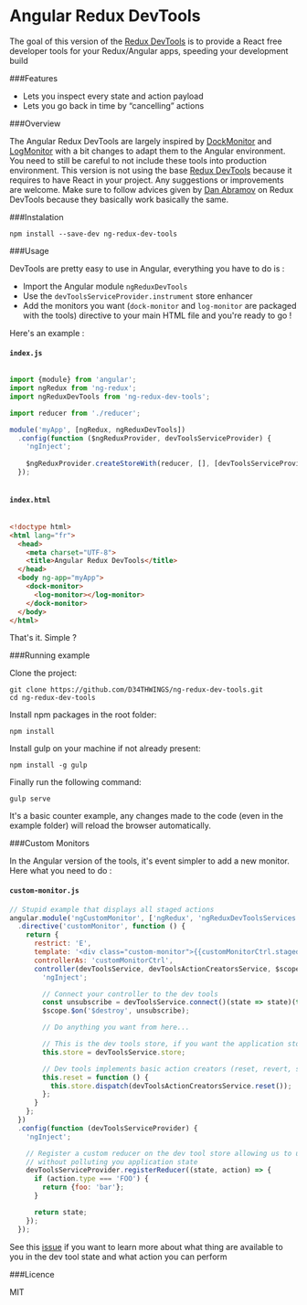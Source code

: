 Angular Redux DevTools
======================

The goal of this version of the [Redux DevTools](https://github.com/gaearon/redux-devtools) is to provide a React free developer tools for your Redux/Angular apps, speeding your development build

###Features

- Lets you inspect every state and action payload
- Lets you go back in time by “cancelling” actions

###Overview

The Angular Redux DevTools are largely inspired by [DockMonitor](https://github.com/gaearon/redux-devtools-dock-monitor) and [LogMonitor](https://github.com/gaearon/redux-devtools-log-monitor) with a bit changes to adapt them to the Angular environment. You need to still be careful to not include these tools into production environment. This version is not using the base [Redux DevTools](https://github.com/gaearon/redux-devtools) because it requires to have React in your project. Any suggestions or improvements are welcome. Make sure to follow advices given by [Dan Abramov](https://github.com/gaearon) on Redux DevTools because they basically work basically the same.

###Instalation

```
npm install --save-dev ng-redux-dev-tools
```

###Usage

DevTools are pretty easy to use in Angular, everything you have to do is :

- Import the Angular module `ngReduxDevTools`
- Use the `devToolsServiceProvider.instrument` store enhancer
- Add the monitors you want (`dock-monitor` and `log-monitor` are packaged with the tools) directive to your main HTML file and you're ready to go !

Here's an example :

#### `index.js`

```js

import {module} from 'angular';
import ngRedux from 'ng-redux';
import ngReduxDevTools from 'ng-redux-dev-tools';

import reducer from './reducer';

module('myApp', [ngRedux, ngReduxDevTools])
  .config(function ($ngReduxProvider, devToolsServiceProvider) {
    'ngInject';
    
    $ngReduxProvider.createStoreWith(reducer, [], [devToolsServiceProvider.instrument()]);
  });
  
```

#### `index.html`

```html

<!doctype html>
<html lang="fr">
  <head>
    <meta charset="UTF-8">
    <title>Angular Redux DevTools</title>
  </head>
  <body ng-app="myApp">
    <dock-monitor>
      <log-monitor></log-monitor>
    </dock-monitor>
  </body>
</html>

```

That's it. Simple ?

###Running example

Clone the project:

```
git clone https://github.com/D34THWINGS/ng-redux-dev-tools.git
cd ng-redux-dev-tools
```

Install npm packages in the root folder:

```
npm install
```

Install gulp on your machine if not already present:

```
npm install -g gulp
```

Finally run the following command:

```
gulp serve
```

It's a basic counter example, any changes made to the code (even in the example folder) will reload the browser automatically.

###Custom Monitors

In the Angular version of the tools, it's event simpler to add a new monitor. Here what you need to do :

#### `custom-monitor.js`

```js
// Stupid example that displays all staged actions
angular.module('ngCustomMonitor', ['ngRedux', 'ngReduxDevToolsServices'])
  .directive('customMonitor', function () {
    return {
      restrict: 'E',
      template: '<div class="custom-monitor">{{customMonitorCtrl.stagedActions}}</div>',
      controllerAs: 'customMonitorCtrl',
      controller(devToolsService, devToolsActionCreatorsService, $scope) {
        'ngInject';

        // Connect your controller to the dev tools
        const unsubscribe = devToolsService.connect()(state => state)(this);
        $scope.$on('$destroy', unsubscribe);

        // Do anything you want from here...

        // This is the dev tools store, if you want the application store, use $ngRedux
        this.store = devToolsService.store;

        // Dev tools implements basic action creators (reset, revert, sweep, commit, toggleAction, jumpToState)
        this.reset = function () {
          this.store.dispatch(devToolsActionCreatorsService.reset());
        };
      }
    };
  })
  .config(function (devToolsServiceProvider) {
    'ngInject';

    // Register a custom reducer on the dev tool store allowing us to use redux to manage state of tools
    // without polluting you application state
    devToolsServiceProvider.registerReducer((state, action) => {
      if (action.type === 'FOO') {
        return {foo: 'bar'};
      }

      return state;
    });
  });
```

See this [issue](https://github.com/gaearon/redux-devtools/issues/3) if you want to learn more about what thing are available to you in the dev tool state and what action you can perform

###Licence

MIT
